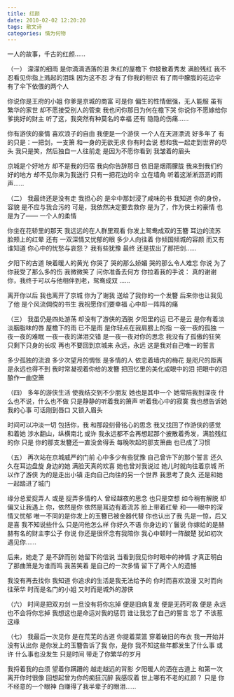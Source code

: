 ```yaml
---
title: 红颜
date: 2010-02-02 12:20:20
tags: 散文诗
categories: 情为何物
---
```

 一人的故事，千古的红颜……
    
（一）
濛濛的细雨
是你滴滴洒落的泪
朱红的屋檐下
你披散着秀发
满脸残红
我不忍看见你指上溅起的泪珠
因为这不忍
才有了你我的相识
有了雨中朦胧的花边伞
有了伞下依偎的两个人
<!-- more -->  
你说你是王府的小姐
你爹是京城的商富
可是你
偏生的性情倔强，无人能服
虽有繁华的家世
却不愿接受别人的管束
我也问你那日为何在檐下哭
你说你不愿嫁给你爹挑好的财主
听了这，我突然有种莫名的幸福
还有
隐隐的伤痛……
    
你有游侠的豪情
喜欢浪子的自由
我便是一个游侠
一个人在天涯漂流
好多年了
有的只是：一把剑，一支箫
和一身的无欲无求
你有时会说
想和我一起走到世界的尽头
我只是笑，然后独自一人往前走
是因为不愿你看到
我皱着的眉头
    
京城是个好地方
却不是我的归宿
我向你告辞那日
依旧是烟雨朦胧
我来到我们约好的地方
却不见你来为我送行
只有一把花边的伞
立在墙角
听着这淅淅沥沥的雨声……
    
（二）
我最终还是没有走
我担心的
是伞中那封浸了咸味的书
我知道
你的身份，容貌
是不应与我合污的
可是，我依然决定要去救你
是为了，作为侠士的豪情
也是为了——
一个人的柔情
    
你坐在花轿里的那天
我远远的在人群里观看
你发上鸳鸯成双的玉簪
耳边的流苏
脸颊上的红晕
还有
一双深情又忧郁的眼
多少人向往着
你倾国倾城的容颜
而又有谁知道
你心中的忧愁与哀怨？
我有些犹豫
最终
还是拔出了那把剑……
    
夕阳下的古道
映着暖人的黄光
你哭了
哭的那么娇媚
哭的那么令人难忘
你说
为了你我受了那么多的伤
我微微笑了
问你准备去何方
你拉着我的手说：
真的谢谢你，我终于可以与他相伴到老，鸳鸯成双
……
    
离开你以后
我也离开了京城
你为了谢我
送给了我你的一个发簪
后来你也让我见了他
是个风流倜傥的书生
我祝愿你们要幸福
心中却一阵阵的痛
    
（三）
我虽仍是四处游荡
却没有了游侠的洒脱
夕阳里的运
已不是云
是你有着淡淡胭脂味的唇
屋檐下的雨
已不是雨
是你轻点在我肩膀上的指
一夜一夜的孤独
一夜一夜的难眠
一夜一夜的涕泪交错
是一夜一夜对你的思念
我没有了孤傲的狂笑
只剩下只身的长叹
再也不要回到京城来
永远，永远
这是我对自己唯一的誓言
    
多少孤独的流浪
多少次望月的惆怅
是多情的人
依恋着墙内的梅花
是咫尺的距离
是永远也得不到
我时常凝视着你给的发簪
把回忆里的美化成眼中的泪
把眼中的泪酿作一曲空箫
    
（四）
多年的游侠生活
使我结交到不少朋友
她也是其中一个
她常陪我到深夜
什么也不说，什么也不做
只是静静的听着我的箫声
听着我心中的寂寞
我也想告诉她我的心事
可话刚到唇口
又锁入眉头
    
时间可以冲淡一切
包括你，我
和那段刻骨铭心的思念
我又找回了作游侠的感觉
和着她
涉水翻山，纵横南北
或许
我永远都不会再想起那个披散着秀发，满脸残红的你
只是
你的那支发簪还一直没舍得丢
每晚吹起的那支箫曲
也已成了习惯
    
（五）
再次站在京城威严的门前
心中多少有些犹豫
自己曾许下的那个誓言
还久久在耳边盘旋
身边的她
满脸天真的欢喜
她也曾对我说过
她儿时就向往着京城
所以作了游侠
为的是走出小镇
走向自己向往的另一个世界
我思考了良久
还是和她一起踏进了城门
    
缘分总爱捉弄人
或是
捉弄多情的人
曾经越夜的思念
也只是空想
如今稍有解脱
却偏又让我遇上
你，依然是你
依然是耳边有着流苏
脸上带着红晕
和——眼中的深情又忧郁
唯一不同的是你发上的玉簪已被金器代替
你也认出了我
先是一惊，后又是喜
我不知说些什么
只是问他怎么样
你好久不语
你身边的丫鬟说
你嫁给的是赫赫有名的财主李公子
你说
你还是很怀念有我陪你
我心中顿时一阵酸楚
犹如初次遇见你……
    
后来，她走了
是不辞而别
她留下的信说
当看到我见你时眼中的神情
才真正明白了那曲箫是为谁而鸣
我苦笑着
是自己的一次多情
留下了两个人的遗憾
    
我没有再去找你
我知道
你追求的生活是我无法给予的
你时而喜欢浪漫
又时而向往荣华
时而是名门的小姐
又时而是城外的游侠
    
（六）
时间是把双刃剑
一旦没有将你忘掉
便是旧病复发
便是无药可救
便是
永远也不会将你忘掉
我想这也是命运对我的惩罚
谁让我忘了自己的誓言
忘了
不该惹这缘
    
（七）
我最后一次见你
是在荒芜的古道
你提着菜篮
穿着破旧的布衣
我一开始并没有认出你
是你发上的玉簪告诉了我
你，是你
我不知这些年都发生了什么事
或许
什么事也没发生
只是时间
带走了你繁华的岁月
    
我捋着我的白须
望着你蹒跚的
越走越远的背影
夕阳暖人的洒在古道上
和第一次离开你时很像
回想起曾为你的痴狂沉醉
我感叹着
世上哪有不老的红颜？
只是
你不经意的一个眼神
白赚得了我半辈子的眼泪……